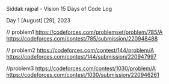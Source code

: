 Siddak rajpal - Vision 15 Days of Code Log

Day 1
[August] [29], 2023

// problem1
https://codeforces.com/problemset/problem/785/A 
https://codeforces.com/contest/785/submission/220948488

// problem2
https://codeforces.com/contest/144/problem/A
https://codeforces.com/contest/144/submission/220947997 

//problem3
https://codeforces.com/contest/1030/problem/A
https://codeforces.com/contest/1030/submission/220946261

